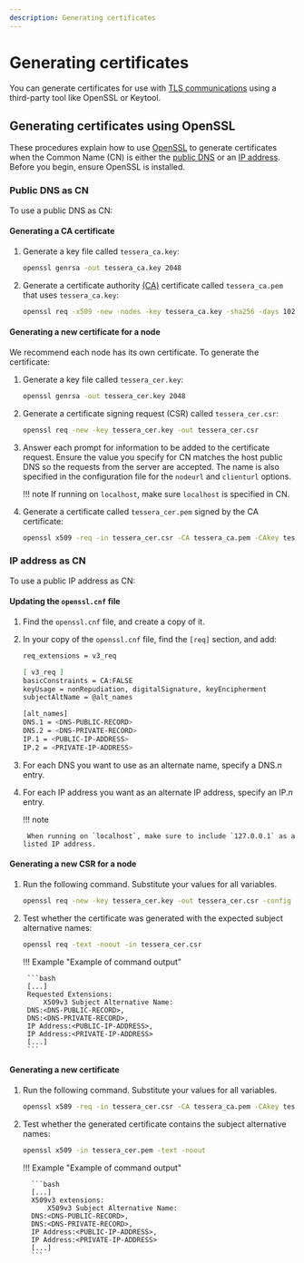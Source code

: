 ```yaml
---
description: Generating certificates
---
```


# Generating certificates

You can generate certificates for use with [TLS communications](Configure/TLS.md) using a third-party tool like OpenSSL or
Keytool.

## Generating certificates using OpenSSL

These procedures explain how to use [OpenSSL](https://www.openssl.org/source/) to generate certificates
when the Common Name (CN) is either the [public DNS](#public-dns-as-cn) or an [IP address](#ip-address-as-cn).
Before you begin, ensure OpenSSL is installed.

### Public DNS as CN

To use a public DNS as CN:

#### Generating a CA certificate

1. Generate a key file called `tessera_ca.key`:

    ```bash
    openssl genrsa -out tessera_ca.key 2048
    ```

2. Generate a certificate authority [(CA)](Configure/TLS.md#ca) certificate called `tessera_ca.pem` that uses `tessera_ca.key`:

    ```bash
    openssl req -x509 -new -nodes -key tessera_ca.key -sha256 -days 1024 -out tessera_ca.pem
    ```

#### Generating a new certificate for a node

We recommend each node has its own certificate. To generate the certificate:

1. Generate a key file called `tessera_cer.key`:

    ```bash
    openssl genrsa -out tessera_cer.key 2048
    ```

2. Generate a certificate signing request (CSR) called `tessera_cer.csr`:

    ```bash
    openssl req -new -key tessera_cer.key -out tessera_cer.csr
    ```

3. Answer each prompt for information to be added to the certificate request.
   Ensure the value you specify for CN matches the host public DNS so the requests from the server are accepted.
   The name is also specified in the configuration file for the `nodeurl` and `clienturl` options.

    !!! note
        If running on `localhost`, make sure `localhost` is specified in CN.

4. Generate a certificate called `tessera_cer.pem` signed by the CA certificate:

    ```bash
    openssl x509 -req -in tessera_cer.csr -CA tessera_ca.pem -CAkey tessera_ca.key -CAcreateserial -out tessera_cer.pem -days 500 -sha256
    ```

### IP address as CN

To use a public IP address as CN:

#### Updating the `openssl.cnf` file

1. Find the `openssl.cnf` file, and create a copy of it.

2. In your copy of the `openssl.cnf` file, find the `[req]` section, and add:

    ```bash
    req_extensions = v3_req

    [ v3_req ]
    basicConstraints = CA:FALSE
    keyUsage = nonRepudiation, digitalSignature, keyEncipherment
    subjectAltName = @alt_names

    [alt_names]
    DNS.1 = <DNS-PUBLIC-RECORD>
    DNS.2 = <DNS-PRIVATE-RECORD>
    IP.1 = <PUBLIC-IP-ADDRESS>
    IP.2 = <PRIVATE-IP-ADDRESS>
    ```

3. For each DNS you want to use as an alternate name, specify a DNS._n_ entry.

4. For each IP address you want as an alternate IP address, specify an IP._n_ entry.

    !!! note

        When running on `localhost`, make sure to include `127.0.0.1` as a listed IP address.

#### Generating a new CSR for a node

1. Run the following command. Substitute your values for all variables.

    ```bash
    openssl req -new -key tessera_cer.key -out tessera_cer.csr -config <PATH-TO>/openssl.cnf
    ```

2. Test whether the certificate was generated with the expected subject alternative names:

    ```bash
    openssl req -text -noout -in tessera_cer.csr
    ```

    !!! Example "Example of command output"

        ```bash
        [...]
        Requested Extensions:
            X509v3 Subject Alternative Name:
        DNS:<DNS-PUBLIC-RECORD>,
        DNS:<DNS-PRIVATE-RECORD>,
        IP Address:<PUBLIC-IP-ADDRESS>,
        IP Address:<PRIVATE-IP-ADDRESS>
        [...]
        ```

#### Generating a new certificate

1. Run the following command. Substitute your values for all variables.

    ```bash
    openssl x509 -req -in tessera_cer.csr -CA tessera_ca.pem -CAkey tessera_ca.key -CAcreateserial -out tessera_cer.pem -days 500 -sha256 -extfile <PATH-TO>/openssl.cnf -extensions v3_req
    ```

2. Test whether the generated certificate contains the subject alternative names:

    ```bash
    openssl x509 -in tessera_cer.pem -text -noout
    ```

    !!! Example "Example of command output"

         ```bash
         [...]
         X509v3 extensions:
             X509v3 Subject Alternative Name:
         DNS:<DNS-PUBLIC-RECORD>,
         DNS:<DNS-PRIVATE-RECORD>,
         IP Address:<PUBLIC-IP-ADDRESS>,
         IP Address:<PRIVATE-IP-ADDRESS>
         [...]
         ```
